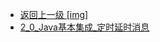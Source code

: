 - [返回上一级 [img]](后端/MQ/RocketMQ/img/)
- [2_0_Java基本集成_定时延时消息](后端/MQ/RocketMQ/img/2_0_Java基本集成_定时延时消息/)
